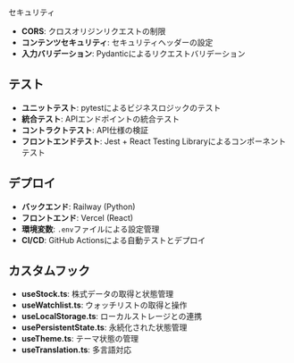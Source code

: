セキュリティ

- **CORS**: クロスオリジンリクエストの制限
- **コンテンツセキュリティ**: セキュリティヘッダーの設定
- **入力バリデーション**: Pydanticによるリクエストバリデーション

## テスト

- **ユニットテスト**: pytestによるビジネスロジックのテスト
- **統合テスト**: APIエンドポイントの統合テスト
- **コントラクトテスト**: API仕様の検証
- **フロントエンドテスト**: Jest + React Testing Libraryによるコンポーネントテスト

## デプロイ

- **バックエンド**: Railway (Python)
- **フロントエンド**: Vercel (React)
- **環境変数**: `.env`ファイルによる設定管理
- **CI/CD**: GitHub Actionsによる自動テストとデプロイ

## カスタムフック

- **useStock.ts**: 株式データの取得と状態管理
- **useWatchlist.ts**: ウォッチリストの取得と操作
- **useLocalStorage.ts**: ローカルストレージとの連携
- **usePersistentState.ts**: 永続化された状態管理
- **useTheme.ts**: テーマ状態の管理
- **useTranslation.ts**: 多言語対応